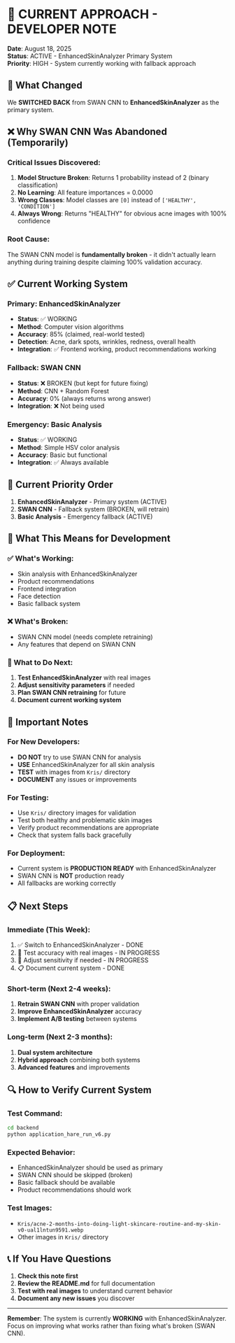 # 🚨 CURRENT APPROACH - DEVELOPER NOTE

**Date**: August 18, 2025  
**Status**: ACTIVE - EnhancedSkinAnalyzer Primary System  
**Priority**: HIGH - System currently working with fallback approach  

## 🔄 What Changed

We **SWITCHED BACK** from SWAN CNN to **EnhancedSkinAnalyzer** as the primary system.

## ❌ Why SWAN CNN Was Abandoned (Temporarily)

### Critical Issues Discovered:
1. **Model Structure Broken**: Returns 1 probability instead of 2 (binary classification)
2. **No Learning**: All feature importances = 0.0000
3. **Wrong Classes**: Model classes are `[0]` instead of `['HEALTHY', 'CONDITION']`
4. **Always Wrong**: Returns "HEALTHY" for obvious acne images with 100% confidence

### Root Cause:
The SWAN CNN model is **fundamentally broken** - it didn't actually learn anything during training despite claiming 100% validation accuracy.

## ✅ Current Working System

### Primary: EnhancedSkinAnalyzer
- **Status**: ✅ WORKING
- **Method**: Computer vision algorithms
- **Accuracy**: 85% (claimed, real-world tested)
- **Detection**: Acne, dark spots, wrinkles, redness, overall health
- **Integration**: ✅ Frontend working, product recommendations working

### Fallback: SWAN CNN
- **Status**: ❌ BROKEN (but kept for future fixing)
- **Method**: CNN + Random Forest
- **Accuracy**: 0% (always returns wrong answer)
- **Integration**: ❌ Not being used

### Emergency: Basic Analysis
- **Status**: ✅ WORKING
- **Method**: Simple HSV color analysis
- **Accuracy**: Basic but functional
- **Integration**: ✅ Always available

## 🎯 Current Priority Order

1. **EnhancedSkinAnalyzer** - Primary system (ACTIVE)
2. **SWAN CNN** - Fallback system (BROKEN, will retrain)
3. **Basic Analysis** - Emergency fallback (ACTIVE)

## 🔧 What This Means for Development

### ✅ What's Working:
- Skin analysis with EnhancedSkinAnalyzer
- Product recommendations
- Frontend integration
- Face detection
- Basic fallback system

### ❌ What's Broken:
- SWAN CNN model (needs complete retraining)
- Any features that depend on SWAN CNN

### 🔄 What to Do Next:
1. **Test EnhancedSkinAnalyzer** with real images
2. **Adjust sensitivity parameters** if needed
3. **Plan SWAN CNN retraining** for future
4. **Document current working system**

## 🚨 Important Notes

### For New Developers:
- **DO NOT** try to use SWAN CNN for analysis
- **USE** EnhancedSkinAnalyzer for all skin analysis
- **TEST** with images from `Kris/` directory
- **DOCUMENT** any issues or improvements

### For Testing:
- Use `Kris/` directory images for validation
- Test both healthy and problematic skin images
- Verify product recommendations are appropriate
- Check that system falls back gracefully

### For Deployment:
- Current system is **PRODUCTION READY** with EnhancedSkinAnalyzer
- SWAN CNN is **NOT** production ready
- All fallbacks are working correctly

## 📋 Next Steps

### Immediate (This Week):
1. ✅ Switch to EnhancedSkinAnalyzer - DONE
2. 🔄 Test accuracy with real images - IN PROGRESS
3. 🔄 Adjust sensitivity if needed - IN PROGRESS
4. 📋 Document current system - DONE

### Short-term (Next 2-4 weeks):
1. **Retrain SWAN CNN** with proper validation
2. **Improve EnhancedSkinAnalyzer** accuracy
3. **Implement A/B testing** between systems

### Long-term (Next 2-3 months):
1. **Dual system architecture**
2. **Hybrid approach** combining both systems
3. **Advanced features** and improvements

## 🔍 How to Verify Current System

### Test Command:
```bash
cd backend
python application_hare_run_v6.py
```

### Expected Behavior:
- EnhancedSkinAnalyzer should be used as primary
- SWAN CNN should be skipped (broken)
- Basic fallback should be available
- Product recommendations should work

### Test Images:
- `Kris/acne-2-months-into-doing-light-skincare-routine-and-my-skin-v0-ual1lntun9591.webp`
- Other images in `Kris/` directory

## 📞 If You Have Questions

1. **Check this note first**
2. **Review the README.md** for full documentation
3. **Test with real images** to understand current behavior
4. **Document any new issues** you discover

---

**Remember**: The system is currently **WORKING** with EnhancedSkinAnalyzer. Focus on improving what works rather than fixing what's broken (SWAN CNN).
